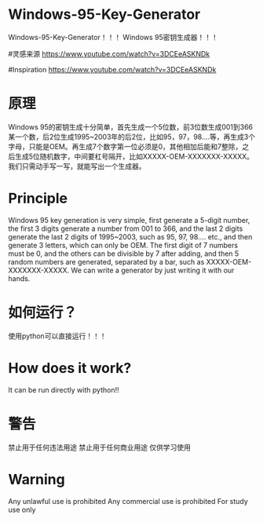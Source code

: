 # Windows-95-Key-Generator
Windows-95-Key-Generator！！！ Windows 95密钥生成器！！！

#灵感来源
https://www.youtube.com/watch?v=3DCEeASKNDk

#Inspiration
https://www.youtube.com/watch?v=3DCEeASKNDk

# 原理
Windows 95的密钥生成十分简单，首先生成一个5位数，前3位数生成001到366某一个数，后2位生成1995~2003年的后2位，比如95，97，98....等，再生成3个字母，只能是OEM。再生成7个数字第一位必须是0，其他相加后能和7整除，之后生成5位随机数字，中间要杠号隔开，比如XXXXX-OEM-XXXXXXX-XXXXX。我们只需动手写一写，就能写出一个生成器。

# Principle
Windows 95 key generation is very simple, first generate a 5-digit number, the first 3 digits generate a number from 001 to 366, and the last 2 digits generate the last 2 digits of 1995~2003, such as 95, 97, 98.... etc., and then generate 3 letters, which can only be OEM. The first digit of 7 numbers must be 0, and the others can be divisible by 7 after adding, and then 5 random numbers are generated, separated by a bar, such as XXXXX-OEM-XXXXXXX-XXXXX. We can write a generator by just writing it with our hands.

# 如何运行？
使用python可以直接运行！！！
# How does it work?
It can be run directly with python!!

# 警告
禁止用于任何违法用途
禁止用于任何商业用途
仅供学习使用
# Warning
Any unlawful use is prohibited
Any commercial use is prohibited
For study use only

